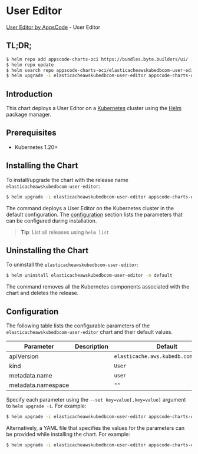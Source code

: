 # User Editor

[User Editor by AppsCode](https://byte.builders) - User Editor

## TL;DR;

```bash
$ helm repo add appscode-charts-oci https://bundles.byte.builders/ui/
$ helm repo update
$ helm search repo appscode-charts-oci/elasticacheawskubedbcom-user-editor --version=v0.4.21
$ helm upgrade -i elasticacheawskubedbcom-user-editor appscode-charts-oci/elasticacheawskubedbcom-user-editor -n default --create-namespace --version=v0.4.21
```

## Introduction

This chart deploys a User Editor on a [Kubernetes](http://kubernetes.io) cluster using the [Helm](https://helm.sh) package manager.

## Prerequisites

- Kubernetes 1.20+

## Installing the Chart

To install/upgrade the chart with the release name `elasticacheawskubedbcom-user-editor`:

```bash
$ helm upgrade -i elasticacheawskubedbcom-user-editor appscode-charts-oci/elasticacheawskubedbcom-user-editor -n default --create-namespace --version=v0.4.21
```

The command deploys a User Editor on the Kubernetes cluster in the default configuration. The [configuration](#configuration) section lists the parameters that can be configured during installation.

> **Tip**: List all releases using `helm list`

## Uninstalling the Chart

To uninstall the `elasticacheawskubedbcom-user-editor`:

```bash
$ helm uninstall elasticacheawskubedbcom-user-editor -n default
```

The command removes all the Kubernetes components associated with the chart and deletes the release.

## Configuration

The following table lists the configurable parameters of the `elasticacheawskubedbcom-user-editor` chart and their default values.

|     Parameter      | Description |                     Default                      |
|--------------------|-------------|--------------------------------------------------|
| apiVersion         |             | <code>elasticache.aws.kubedb.com/v1alpha1</code> |
| kind               |             | <code>User</code>                                |
| metadata.name      |             | <code>user</code>                                |
| metadata.namespace |             | <code>""</code>                                  |


Specify each parameter using the `--set key=value[,key=value]` argument to `helm upgrade -i`. For example:

```bash
$ helm upgrade -i elasticacheawskubedbcom-user-editor appscode-charts-oci/elasticacheawskubedbcom-user-editor -n default --create-namespace --version=v0.4.21 --set apiVersion=elasticache.aws.kubedb.com/v1alpha1
```

Alternatively, a YAML file that specifies the values for the parameters can be provided while
installing the chart. For example:

```bash
$ helm upgrade -i elasticacheawskubedbcom-user-editor appscode-charts-oci/elasticacheawskubedbcom-user-editor -n default --create-namespace --version=v0.4.21 --values values.yaml
```
